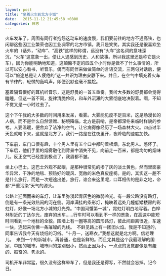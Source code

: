 ```yaml
---
layout: post
title: "坐着火车到北方小城"
date:   2015-11-12 21:45:58 +0800
categories: 日志
---
```

火车发车了。周围有同行者抱怨这动车的速度慢，我们要前往的地方不通高铁，也闲聊这些因工业繁荣也因工业凋零的北方市镇。我只是笑笑。其实我还是很喜欢坐火车的（话外，“动车”、“高铁”这样的称谓，远没有“火车”这名词的意味深沉，“火车”这意象一出，便让人通感到历史、人和故事。所以我这里还是称它是火车），因为你能明确地知道，这颠簸不定的四五个小时你是做不了什么事情的，所以可以安心看书，听音乐。偶而有同伴来做做简单的言语交流，三两句对话后，便可以“旅途总是让人疲倦的”这一共识为理由安静下来。并且，在空气中填充着火车有节律的、轻微的轰鸣声，即便沉默也毫不尴尬。

塞着隔音很好的耳机听音乐，这是舒曼的一首五重奏。我听大多数的舒曼都会觉得瞌睡，但这一首不同，旋律清脆伶俐，和车外沉滞的大雾彻底地决裂着。啊，不知不觉又是一小时过去了。

这个下午我的大多数的时间用来发呆，看雾。大雾能见度不足百米，这是场漫长的人祸，而不是什么自然馈赠、秘境降临。北方是前哨，是帝都深冬来临时样貌的参考。人要温暖，便舍弃了洁净的空气，让它病得像经历了一场森林大火。四点过半天色就暗下来，这就是北方了。我们一路是在往夜里开，夜降临的速度加快。

下车前，车门口很有趣，十个男人里有五个口中都叼着根烟。东北男人。憋坏了。   
下车后，他们手里的烟雾融化到背景中消失不见，向前走一百米，都是均匀的烟味儿。反正空气已经差到极点了，我眉都不皱。

坐上小巴士。这巴士外观不起眼，是那种很常见的掺了灰的淡土黄色，然而里面豪华异常，干净的地毯、预热好的暖风、宽敞的米色真皮座椅。是的，其实这一趟不是什么旅行，而是一次短途出差。旅行，谁会来这里呢，口耳相传的是非之地，帝都“严重污染”天气的源头。

公路上迎面而来的车灯，让车里弥漫起青灰色的微弱冷光。有一段公路没有路灯，倒是有一条光效热闹的河在侧。河岸满挂的条形灯，掩映着远处几幢低矮楼房的彩虹灯，好像一场北方小城的灯光秀。“中国河蟹第一城”，霓虹灯明白地写着。白桦林附近的丁达尔光，废弃的水车……行车时可以看到不一样的景象，在高速中能短时间看到一个地标的全貌。围墙上有一圈等高的圆形路灯，彼此间距离很近，车速一快，连起来仿佛一条璀璨的光线。
 不鲜见路上有一团团火焰。我是不知道的，同事告诉我今天有烧纸的习俗。“十月一，送寒衣。”我想这就是北方啊。信老理儿。
 来到一个的新城市，再普通，也是新鲜的。而且尤其是这个我最理解的国家、中国的城市。城市间的差别很小，然而正因为小，一点点的发觉都像是有趣的、振奋的、隽永的。

司机开车非常猛，很久没有这样晕车了，但是我还是得写，不然就会忘掉。记今日。


